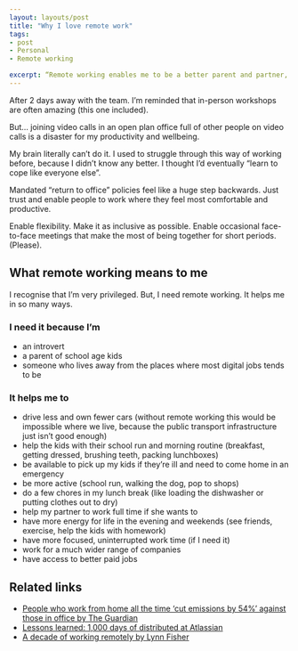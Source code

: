 ```yaml
---
layout: layouts/post
title: "Why I love remote work"
tags:
- post
- Personal
- Remote working

excerpt: “Remote working enables me to be a better parent and partner, and do better work.”
---
```


After 2 days away with the team. I’m reminded that in-person workshops are often amazing (this one included).

But… joining video calls in an open plan office full of other people on video calls is a disaster for my productivity and wellbeing.

My brain literally can’t do it. I used to struggle through this way of working before, because I didn’t know any better. I thought I’d eventually “learn to cope like everyone else”.

Mandated “return to office” policies feel like a huge step backwards. Just trust and enable people to work where they feel most comfortable and productive.

Enable flexibility. Make it as inclusive as possible. Enable occasional face-to-face meetings that make the most of being together for short periods. (Please).

## What remote working means to me

I recognise that I’m very privileged. But, I need remote working. It helps me in so many ways.

### I need it because I’m

- an introvert
- a parent of school age kids
- someone who lives away from the places where most digital jobs tends to be

### It helps me to

- drive less and own fewer cars (without remote working this would be impossible where we live, because the public transport infrastructure just isn’t good enough)
- help the kids with their school run and morning routine (breakfast, getting dressed, brushing teeth, packing lunchboxes)
- be available to pick up my kids if they’re ill and need to come home in an emergency
- be more active (school run, walking the dog, pop to shops)
- do a few chores in my lunch break (like loading the dishwasher or putting clothes out to dry)
- help my partner to work full time if she wants to
- have more energy for life in the evening and weekends (see friends, exercise, help the kids with homework)
- have more focused, uninterrupted work time (if I need it)
- work for a much wider range of companies
- have access to better paid jobs 

## Related links

- [People who work from home all the time ‘cut emissions by 54%’ against those in office by The Guardian](https://www.theguardian.com/environment/2023/sep/18/people-who-work-from-home-all-the-time-cut-emissions-by-54-against-those-in-office)
- [Lessons learned: 1,000 days of distributed at Atlassian](https://www.atlassian.com/blog/distributed-work/distributed-work-report)
- [A decade of working remotely by Lynn Fisher](https://lynnandtonic.com/thoughts/entries/a-decade-of-working-remotely/)